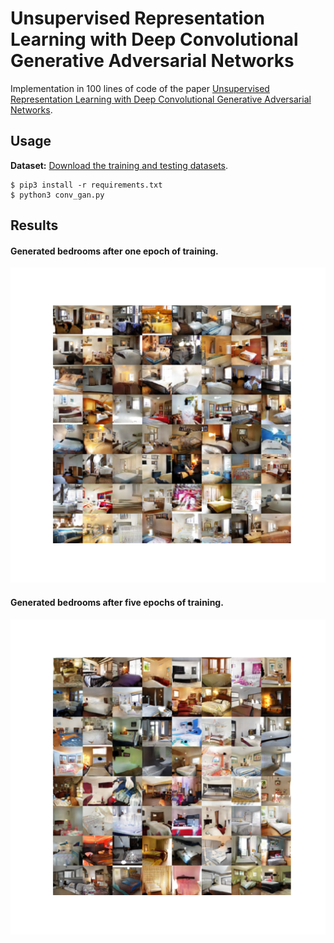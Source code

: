 # Unsupervised Representation Learning with Deep Convolutional Generative Adversarial Networks

Implementation in 100 lines of code of the paper [Unsupervised Representation Learning with Deep Convolutional Generative Adversarial Networks](https://arxiv.org/abs/1511.06434).

## Usage

**Dataset:** [Download the training and testing datasets](https://github.com/fyu/lsun).
```commandline
$ pip3 install -r requirements.txt
$ python3 conv_gan.py
```

## Results

#### Generated bedrooms after one epoch of training.
![](Imgs/generated_bedrooms_after_one_epoch.png)

#### Generated bedrooms after five epochs of training.
![](Imgs/generated_bedrooms_after_five_epoch.png)


